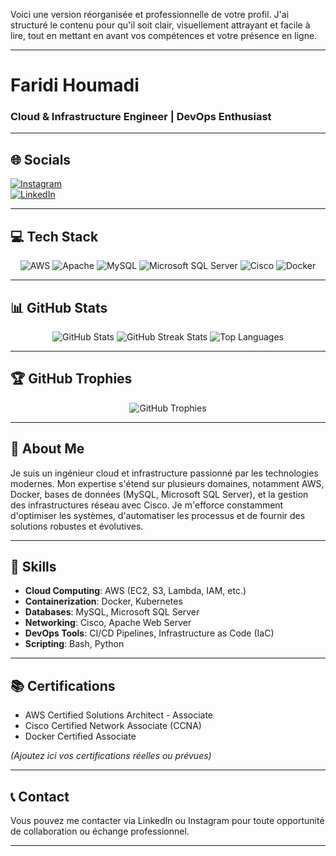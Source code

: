 Voici une version réorganisée et professionnelle de votre profil. J'ai structuré le contenu pour qu'il soit clair, visuellement attrayant et facile à lire, tout en mettant en avant vos compétences et votre présence en ligne.

---

# **Faridi Houmadi**  
### **Cloud & Infrastructure Engineer | DevOps Enthusiast**

---

## 🌐 **Socials**
[![Instagram](https://img.shields.io/badge/Instagram-%23E4405F.svg?logo=Instagram&logoColor=white)](https://instagram.com/faridi_houmadi_2307)  
[![LinkedIn](https://img.shields.io/badge/LinkedIn-%230077B5.svg?logo=linkedin&logoColor=white)](https://www.linkedin.com/in/faridi-houmadi)

---

## 💻 **Tech Stack**
<div align="center">
  <img src="https://img.shields.io/badge/AWS-%23FF9900.svg?style=for-the-badge&logo=amazon-aws&logoColor=white" alt="AWS" />
  <img src="https://img.shields.io/badge/apache-%23D42029.svg?style=for-the-badge&logo=apache&logoColor=white" alt="Apache" />
  <img src="https://img.shields.io/badge/mysql-4479A1.svg?style=for-the-badge&logo=mysql&logoColor=white" alt="MySQL" />
  <img src="https://img.shields.io/badge/Microsoft%20SQL%20Server-CC2927?style=for-the-badge&logo=microsoft%20sql%20server&logoColor=white" alt="Microsoft SQL Server" />
  <img src="https://img.shields.io/badge/cisco-%23049fd9.svg?style=for-the-badge&logo=cisco&logoColor=black" alt="Cisco" />
  <img src="https://img.shields.io/badge/docker-%230db7ed.svg?style=for-the-badge&logo=docker&logoColor=white" alt="Docker" />
</div>

---

## 📊 **GitHub Stats**
<div align="center">
  <img src="https://github-readme-stats.vercel.app/api?username=Faridi&show_icons=true&theme=dark&include_all_commits=true&count_private=true" alt="GitHub Stats" />
  <img src="https://github-readme-streak-stats.herokuapp.com/?user=Faridi&theme=dark" alt="GitHub Streak Stats" />
  <img src="https://github-readme-stats.vercel.app/api/top-langs/?username=Faridi&layout=compact&theme=dark" alt="Top Languages" />
</div>

---

## 🏆 **GitHub Trophies**
<div align="center">
  <img src="https://github-profile-trophy.vercel.app/?username=Faridi&theme=onedark&column=3" alt="GitHub Trophies" />
</div>

---

## 🔧 **About Me**
Je suis un ingénieur cloud et infrastructure passionné par les technologies modernes. Mon expertise s'étend sur plusieurs domaines, notamment AWS, Docker, bases de données (MySQL, Microsoft SQL Server), et la gestion des infrastructures réseau avec Cisco. Je m'efforce constamment d'optimiser les systèmes, d'automatiser les processus et de fournir des solutions robustes et évolutives.

---

## 📝 **Skills**
- **Cloud Computing**: AWS (EC2, S3, Lambda, IAM, etc.)
- **Containerization**: Docker, Kubernetes
- **Databases**: MySQL, Microsoft SQL Server
- **Networking**: Cisco, Apache Web Server
- **DevOps Tools**: CI/CD Pipelines, Infrastructure as Code (IaC)
- **Scripting**: Bash, Python

---

## 📚 **Certifications**
- AWS Certified Solutions Architect - Associate
- Cisco Certified Network Associate (CCNA)
- Docker Certified Associate

*(Ajoutez ici vos certifications réelles ou prévues)*

---

## 📞 **Contact**
Vous pouvez me contacter via LinkedIn ou Instagram pour toute opportunité de collaboration ou échange professionnel.

---

